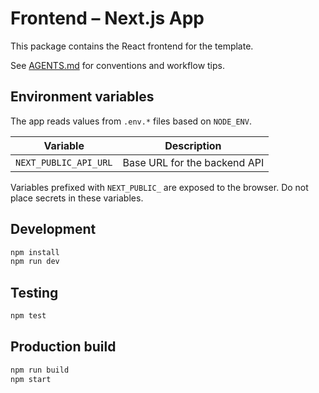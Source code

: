 # Frontend – Next.js App

This package contains the React frontend for the template.

See [AGENTS.md](./AGENTS.md) for conventions and workflow tips.

## Environment variables
The app reads values from `.env.*` files based on `NODE_ENV`.

| Variable | Description |
| --- | --- |
| `NEXT_PUBLIC_API_URL` | Base URL for the backend API |

Variables prefixed with `NEXT_PUBLIC_` are exposed to the browser. Do not place secrets in these variables.

## Development
```bash
npm install
npm run dev
```

## Testing
```bash
npm test
```

## Production build
```bash
npm run build
npm start
```
